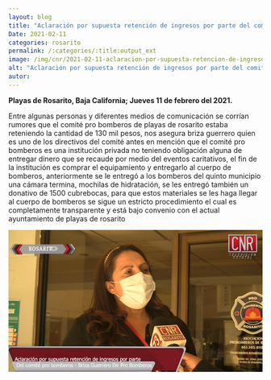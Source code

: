 ```yaml
---
layout: blog
title: "Aclaración por supuesta retención de ingresos por parte del comité pro bomberos"
Date: 2021-02-11
categories: rosarito
permalink: /:categories/:title:output_ext
image: /img/cnr/2021-02-11-aclaracion-por-supuesta-retencion-de-ingresos.jpg
alt: "Aclaración por supuesta retención de ingresos por parte del comité pro bomberos"
autor:
---
```


**Playas de Rosarito, Baja California; Jueves 11 de febrero del 2021.** 

Entre algunas personas y diferentes medios de comunicación se corrían rumores que el comité pro bomberos de playas de rosarito estaba reteniendo la cantidad de 130 mil pesos, nos asegura briza guerrero quien es uno de los directivos del comité antes en mención que  el comité pro bomberos es una institución privada no teniendo obligación alguna de entregar dinero que se recaude por medio del eventos caritativos, el fin de la institución es comprar el equipamiento y entregarlo al cuerpo de bomberos, anteriormente se le entregó a los bomberos del quinto municipio una cámara termina, mochilas de hidratación, se les entregó también un donativo de 1500 cubrebocas, para que estos materiales se les haga llegar al 
cuerpo de bomberos se sigue un estricto procedimiento el cual es completamente transparente y está bajo convenio con el actual ayuntamiento de playas de rosarito


<div id="carouselExampleSlidesOnly" class="carousel slide" data-ride="carousel">
  <div class="carousel-inner">
    <div class="carousel-item active">
       <img class="d-block w-100" src="/img/cnr/2021-02-11-aclaracion-por-supuesta-retencion-de-ingresos.jpg" loading="lazy"  alt="Aclaración por supuesta retención de ingresos por parte del comité pro bomberos">
    </div>
  </div>
</div>